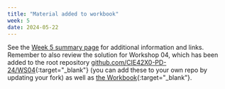```yaml
---
title: "Material added to workbook"
week: 5
date: 2024-05-22
---
```


<!-- <a href="" target="_blank">link</a> -->
<!-- <a href="https://tudelft-citg.github.io/HOS-prob-design/unlisted/assignment.html" target="_blank">Start HW 1</a> -->

See the [Week 5 summary page](https://tudelft-citg.github.io/HOS-prob-design-24/week/05/) for additional information and links. Remember to also review the solution for Workshop 04, which has been added to the root repository [github.com/CIE42X0-PD-24/WS04](https://github.com/CIE42X0-PD-24/WS04){:target="_blank"} (you can add these to your own repo by updating your fork) as well as [the Workbook](https://teachbooks.github.io/HOS-workbook/2024/workshop/04.html){:target="_blank"}.
